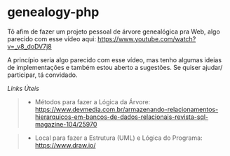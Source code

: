 # genealogy-php

Tô afim de fazer um projeto pessoal de árvore genealógica pra Web, algo parecido com esse vídeo aqui: 
https://www.youtube.com/watch?v=_v8_doDV7j8

A princípio seria algo parecido com esse vídeo, mas tenho algumas ideias de implementações e também estou aberto a sugestões. 
Se quiser ajudar/ participar, tá convidado.

*Links Úteis*
> - Métodos para fazer a Lógica da Árvore: <br/>
> https://www.devmedia.com.br/armazenando-relacionamentos-hierarquicos-em-bancos-de-dados-relacionais-revista-sql-magazine-104/25970

> - Local para fazer a Estrutura (UML) e Lógica do Programa: <br/>
>https://www.draw.io/
